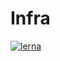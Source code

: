 # Infra

[![lerna](https://img.shields.io/badge/maintained%20with-lerna-cc00ff.svg)](https://lerna.js.org/)
